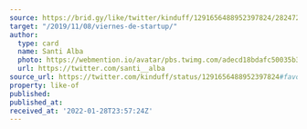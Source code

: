 ```yaml
---
source: https://brid.gy/like/twitter/kinduff/1291656488952397824/282472053
target: "/2019/11/08/viernes-de-startup/"
author:
  type: card
  name: Santi Alba
  photo: https://webmention.io/avatar/pbs.twimg.com/adecd18bdafc50035b360bd1049f702142cfea5e332fbe3fb22790d70c68e81a.jpg
  url: https://twitter.com/santi__alba
source_url: https://twitter.com/kinduff/status/1291656488952397824#favorited-by-282472053
property: like-of
published:
published_at:
received_at: '2022-01-28T23:57:24Z'
---
```


